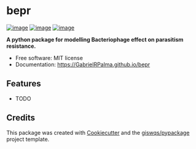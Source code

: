 # bepr


[![image](https://img.shields.io/pypi/v/bepr.svg)](https://pypi.python.org/pypi/bepr)
[![image](https://img.shields.io/conda/vn/conda-forge/bepr.svg)](https://anaconda.org/conda-forge/bepr)
[![image](https://img.shields.io/badge/License-MIT-yellow.svg)](https://opensource.org/licenses/MIT)


**A python package for modelling Bacteriophage effect on parasitism resistance.**


-   Free software: MIT license
-   Documentation: https://GabrielRPalma.github.io/bepr
    

## Features

-   TODO

## Credits

This package was created with [Cookiecutter](https://github.com/cookiecutter/cookiecutter) and the [giswqs/pypackage](https://github.com/giswqs/pypackage) project template.
